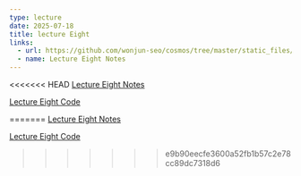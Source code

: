```yaml
---
type: lecture
date: 2025-07-18
title: lecture Eight
links:
  - url: https://github.com/wonjun-seo/cosmos/tree/master/static_files/presentations/lecture_eight/
  - name: Lecture Eight Notes 
---
```


<<<<<<< HEAD
[Lecture Eight Notes](https://github.com/wonjun-seo/cosmos/tree/master/static_files/presentations/lecture_eight/Model_Validation_slides.pdf)


[Lecture Eight Code](https://github.com/wonjun-seo/cosmos/tree/master/static_files/presentations/lecture_eight/)

=======
[Lecture Eight Notes](https://github.com/wonjun-seo/cosmos/tree/master/static_files/presentations/lecture_eight/Model_Validation.slides.pdf)

[Lecture Eight Code](https://github.com/wonjun-seo/cosmos/tree/master/static_files/presentations/lecture_eight/)
>>>>>>> e9b90eecfe3600a52fb1b57c2e78cc89dc7318d6
